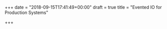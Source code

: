 +++
date = "2018-09-15T17:41:49+00:00"
draft = true
title = "Evented IO for Production Systems"

+++

